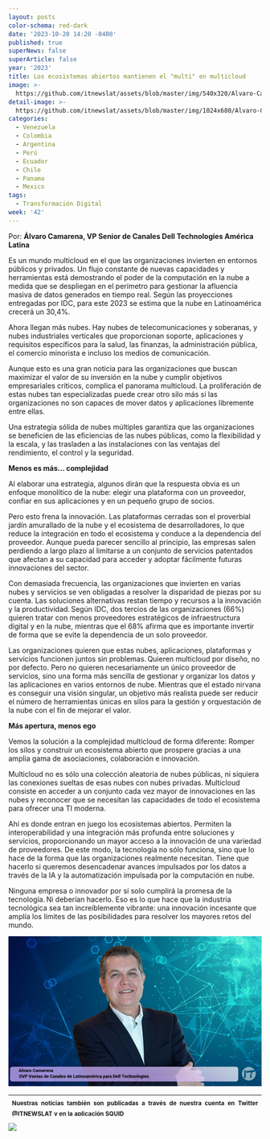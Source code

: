 ```yaml
---
layout: posts
color-schema: red-dark
date: '2023-10-20 14:20 -0400'
published: true
superNews: false
superArticle: false
year: '2023'
title: Los ecosistemas abiertos mantienen el "multi" en multicloud
image: >-
  https://github.com/itnewslat/assets/blob/master/img/540x320/Alvaro-Camarena-p.jpg
detail-image: >-
  https://github.com/itnewslat/assets/blob/master/img/1024x680/Alvaro-Camarena-g.jpg
categories:
  - Venezuela
  - Colombia
  - Argentina
  - Perú
  - Ecuador
  - Chile
  - Panama
  - Mexico
tags:
  - Transformación Digital
week: '42'
---
```

Por: **Álvaro Camarena, VP Senior de Canales Dell Technologies América Latina**

Es un mundo multicloud en el que las organizaciones invierten en entornos públicos y privados. Un flujo constante de nuevas capacidades y herramientas está demostrando el poder de la computación en la nube a medida que se despliegan en el perímetro para gestionar la afluencia masiva de datos generados en tiempo real. Según las proyecciones entregadas por IDC, para este 2023 se estima que la nube en Latinoamérica crecerá un 30,4%.

Ahora llegan más nubes. Hay nubes de telecomunicaciones y soberanas, y nubes industriales verticales que proporcionan soporte, aplicaciones y requisitos específicos para la salud, las finanzas, la administración pública, el comercio minorista e incluso los medios de comunicación.

Aunque esto es una gran noticia para las organizaciones que buscan maximizar el valor de su inversión en la nube y cumplir objetivos empresariales críticos, complica el panorama multicloud. La proliferación de estas nubes tan especializadas puede crear otro silo más si las organizaciones no son capaces de mover datos y aplicaciones libremente entre ellas.

Una estrategia sólida de nubes múltiples garantiza que las organizaciones se beneficien de las eficiencias de las nubes públicas, como la flexibilidad y la escala, y las trasladen a las instalaciones con las ventajas del rendimiento, el control y la seguridad.

**Menos es más... complejidad**

Al elaborar una estrategia, algunos dirán que la respuesta obvia es un enfoque monolítico de la nube: elegir una plataforma con un proveedor, confiar en sus aplicaciones y en un pequeño grupo de socios.

Pero esto frena la innovación. Las plataformas cerradas son el proverbial jardín amurallado de la nube y el ecosistema de desarrolladores, lo que reduce la integración en todo el ecosistema y conduce a la dependencia del proveedor. Aunque pueda parecer sencillo al principio, las empresas salen perdiendo a largo plazo al limitarse a un conjunto de servicios patentados que afectan a su capacidad para acceder y adoptar fácilmente futuras innovaciones del sector.

Con demasiada frecuencia, las organizaciones que invierten en varias nubes y servicios se ven obligadas a resolver la disparidad de piezas por su cuenta. Las soluciones alternativas restan tiempo y recursos a la innovación y la productividad. Según IDC, dos tercios de las organizaciones (66%) quieren tratar con menos proveedores estratégicos de infraestructura digital y en la nube, mientras que el 68% afirma que es importante invertir de forma que se evite la dependencia de un solo proveedor.

Las organizaciones quieren que estas nubes, aplicaciones, plataformas y servicios funcionen juntos sin problemas. Quieren multicloud por diseño, no por defecto. Pero no quieren necesariamente un único proveedor de servicios, sino una forma más sencilla de gestionar y organizar los datos y las aplicaciones en varios entornos de nube. Mientras que el estado nirvana es conseguir una visión singular, un objetivo más realista puede ser reducir el número de herramientas únicas en silos para la gestión y orquestación de la nube con el fin de mejorar el valor.

**Más apertura, menos ego**

Vemos la solución a la complejidad multicloud de forma diferente: Romper los silos y construir un ecosistema abierto que prospere gracias a una amplia gama de asociaciones, colaboración e innovación.

Multicloud no es sólo una colección aleatoria de nubes públicas, ni siquiera las conexiones sueltas de esas nubes con nubes privadas. Multicloud consiste en acceder a un conjunto cada vez mayor de innovaciones en las nubes y reconocer que se necesitan las capacidades de todo el ecosistema para ofrecer una TI moderna.

Ahí es donde entran en juego los ecosistemas abiertos. Permiten la interoperabilidad y una integración más profunda entre soluciones y servicios, proporcionando un mayor acceso a la innovación de una variedad de proveedores. De este modo, la tecnología no sólo funciona, sino que lo hace de la forma que las organizaciones realmente necesitan. Tiene que hacerlo si queremos desencadenar avances impulsados por los datos a través de la IA y la automatización impulsada por la computación en nube. 

Ninguna empresa o innovador por sí solo cumplirá la promesa de la tecnología. Ni deberían hacerlo. Eso es lo que hace que la industria tecnológica sea tan increíblemente vibrante: una innovación incesante que amplía los límites de las posibilidades para resolver los mayores retos del mundo.

![](https://github.com/itnewslat/assets/blob/master/img/540x320/Alvaro-Camarena-p.jpg)

<table style="height: 42px;" width="569">
<tbody>
<tr>
<td style="text-align: justify;"><sub><strong>Nuestras noticias también son publicadas a través de nuestra cuenta en Twitter <a href="https://twitter.com/itnewslat?lang=es">@ITNEWSLAT</a> y en la aplicación <a href="https://squidapp.co/en/">SQUID</a></strong></sub></td>
</tr>
</tbody>
</table>

<img src="https://tracker.metricool.com/c3po.jpg?hash=56f88a41e39ab42c063cc51676587a04"/>